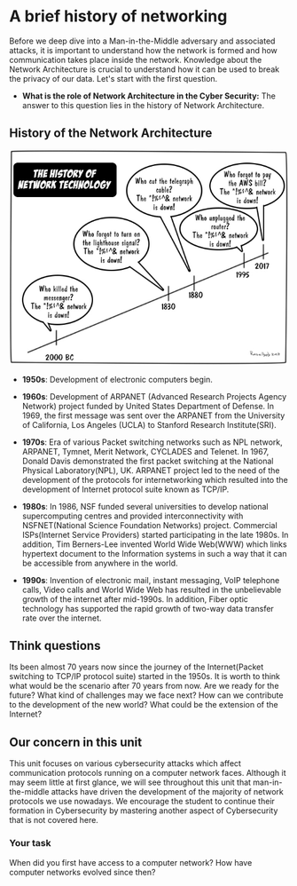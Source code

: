 # A brief history of networking

Before we deep dive into a Man-in-the-Middle adversary and associated attacks, it is important to understand how the network is formed and how communication takes place inside the network. Knowledge about the Network Architecture is crucial to understand how it can be used to break the privacy of our data. Let's start with the first question.

* **What is the role of Network Architecture in the Cyber Security:** The answer to this question lies in the history of Network Architecture.

## History of the Network Architecture


![GitHub Logo](./images/Historyofnetworking.jpg)
<!--- (source: 
https://www.networkcomputing.com/files/history-networkingjpg) -->



* **1950s**: Development of electronic computers begin. 

* **1960s**: Development of ARPANET (Advanced Research Projects Agency Network) project funded by United States Department of Defense. In 1969, the first message was sent over the ARPANET from the University of California, Los Angeles (UCLA) to Stanford Research Institute(SRI). 

* **1970s**: Era of various Packet switching networks such as NPL network, ARPANET, Tymnet, Merit Network, CYCLADES and Telenet. In 1967, Donald Davis demonstrated the first packet switching at the National Physical Laboratory(NPL), UK. ARPANET project led to the need of the development of the protocols for internetworking which resulted into the development of Internet protocol suite known as TCP/IP.

* **1980s**: In 1986, NSF funded several universities to develop national supercomputing centres and provided interconnectivity with NSFNET(National Science Foundation Networks) project. Commercial ISPs(Internet Service Providers) started participating in the late 1980s. In addition, Tim Berners-Lee invented World Wide Web(WWW) which links hypertext document to the Information systems in such a way that it can be accessible from anywhere in the world.

* **1990s**: Invention of electronic mail, instant messaging, VoIP telephone calls, Video calls and World Wide Web has resulted in the unbelievable growth of the internet after mid-1990s. In addition, Fiber optic technology has supported the rapid growth of two-way data transfer rate over the internet.

## Think questions

Its been almost 70 years now since the journey of the Internet(Packet switching to TCP/IP protocol suite) started in the 1950s. It is worth to think what would be the scenario after 70 years from now. Are we ready for the future? What kind of challenges may we face next? How can we contribute to the development of the new world? What could be the extension of the Internet?  

## Our concern in this unit

This unit focuses on various cybersecurity attacks which affect communication protocols running on a computer network faces. Although it may seem little at first glance, we will see throughout this unit that man-in-the-middle attacks have driven the development of the majority of network protocols we use nowadays. We encourage the student to continue their formation in Cybersecurity by mastering another aspect of Cybersecurity that is not covered here. 


### Your task

When did you first have access to a computer network?  How have computer networks evolved since then?
